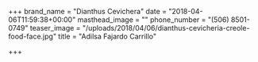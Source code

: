 +++
brand_name = "Dianthus Cevichera"
date = "2018-04-06T11:59:38+00:00"
masthead_image = ""
phone_number = "(506) 8501-0749"
teaser_image = "/uploads/2018/04/06/dianthus-cevicheria-creole-food-face.jpg"
title = "Adilsa Fajardo Carrillo"

+++
